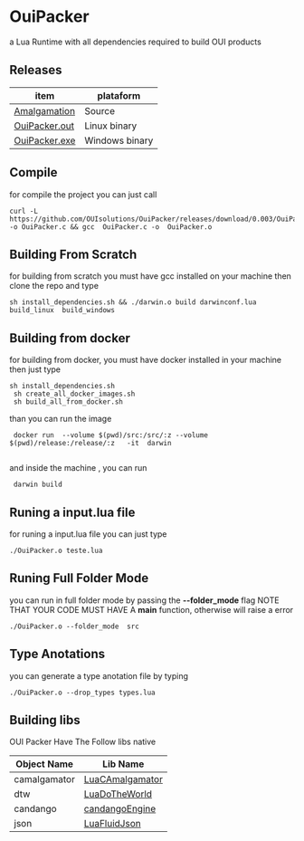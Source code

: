 # OuiPacker
a Lua Runtime with all dependencies required to build OUI products

## Releases 
| item          | plataform |  
|-------        |-----------|
| [Amalgamation](https://github.com/OUIsolutions/OuiPacker/releases/download/0.003/OuiPacker.c)| Source  |
| [OuiPacker.out](https://github.com/OUIsolutions/OuiPacker/releases/download/0.003/OuiPacker.out)|Linux binary|
| [OuiPacker.exe](hhttps://github.com/OUIsolutions/OuiPacker/releases/download/0.003/OuiPacker.exe)|Windows binary | 



## Compile
for compile the project you can just call
```shell
curl -L https://github.com/OUIsolutions/OuiPacker/releases/download/0.003/OuiPacker.c -o OuiPacker.c && gcc  OuiPacker.c -o  OuiPacker.o
```
## Building From Scratch
for building from scratch you must have gcc installed on your machine
then clone the repo and type
```
sh install_dependencies.sh && ./darwin.o build darwinconf.lua build_linux  build_windows
```
## Building from docker
for building from docker, you must have docker installed in your machine
then  just type 
```
sh install_dependencies.sh
 sh create_all_docker_images.sh 
 sh build_all_from_docker.sh
```
than you can run the image
```shell
 docker run  --volume $(pwd)/src:/src/:z --volume $(pwd)/release:/release/:z   -it  darwin
 
 ```
and inside the machine , you can run 
```shell
 darwin build 
```

## Runing a input.lua file
for runing a input.lua file you can just type
```shell
./OuiPacker.o teste.lua
```

## Runing Full Folder Mode
you can run in full folder mode by passing the **--folder_mode** flag
NOTE THAT YOUR CODE MUST HAVE A **main** function, otherwise will raise
a error
```shell
./OuiPacker.o --folder_mode  src
```
## Type Anotations
you can generate a type anotation file by typing
```shell
./OuiPacker.o --drop_types types.lua
```

## Building libs
OUI Packer Have The Follow libs native

|  Object Name  | Lib Name |
|--------------|---------|
|camalgamator | [LuaCAmalgamator](https://github.com/OUIsolutions/LuaCAmalgamator) |
|dtw| [LuaDoTheWorld](https://github.com/OUIsolutions/LuaDoTheWorld)|
|candango|[candangoEngine](https://github.com/SamuelHenriqueDeMoraisVitrio/candangoEngine) |
|json|[LuaFluidJson](https://github.com/OUIsolutions/LuaFluidJson) |
